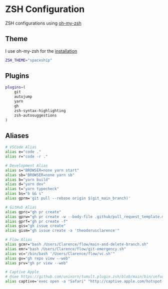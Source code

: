 # ZSH Configuration

ZSH configurations using [oh-my-zsh](https://github.com/ohmyzsh/ohmyzsh)

## Theme

I use oh-my-zsh for the [installation](https://github.com/spaceship-prompt/spaceship-prompt#-installation)

```bash copy filename=".zshrc"
ZSH_THEME="spaceship"
```

## Plugins

```bash copy filename=".zshrc"
plugins=(
    git
    autojump
    yarn
    gh
    zsh-syntax-highlighting
    zsh-autosuggestions
)
```

## Aliases

```bash copy filename=".zshrc"
# VSCode Alias
alias e="code ."
alias r="code -r ."

# Development Alias
alias s="BROWSER=none yarn start"
alias sb="BROWSER=none yarn sb"
alias b="yarn build"
alias d="yarn dev"
alias t="yarn typecheck"
alias bs="b && s"
alias gprm='git pull --rebase origin $(git_main_branch)'

# GitHub Alias
alias gprc="gh pr create"
alias gprw="gh pr create -w --body-file .github/pull_request_template.md"
alias gprf="gh pr create -f"
alias gis="gh issue create"
alias gism="gh issue create -a 'theodorusclarence'"

# Flow Alias
alias gcmr="bash /Users/Clarence/flow/main-and-delete-branch.sh"
alias emr="bash /Users/Clarence/flow/git-emergency.sh"
alias vc="/bin/bash '/Users/Clarence/flow/vc.sh'"
alias gv="gh repo view --web"
alias prv="gh pr view --web"

# Captive Apple
# @see https://github.com/unixorn/tumult.plugin.zsh/blob/main/bin/unfuck-captive-portal
alias captive='exec open -a "Safari" "http://captive.apple.com/hotspot-detect.html"'
```
